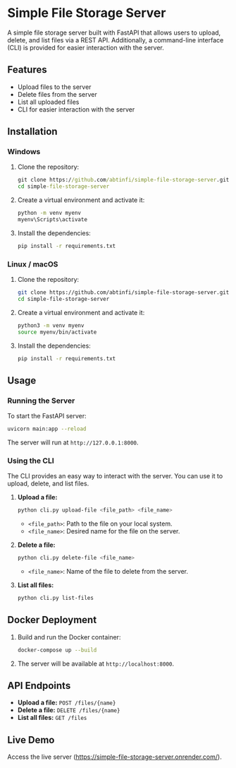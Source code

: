 # Simple File Storage Server

A simple file storage server built with FastAPI that allows users to upload, delete, and list files via a REST API. Additionally, a command-line interface (CLI) is provided for easier interaction with the server.

## Features

- Upload files to the server
- Delete files from the server
- List all uploaded files
- CLI for easier interaction with the server

## Installation

### Windows

1. Clone the repository:

   ```cmd
   git clone https://github.com/abtinfi/simple-file-storage-server.git
   cd simple-file-storage-server
   ```

2. Create a virtual environment and activate it:

   ```cmd
   python -m venv myenv
   myenv\Scripts\activate
   ```

3. Install the dependencies:

   ```cmd
   pip install -r requirements.txt
   ```

### Linux / macOS

1. Clone the repository:

   ```bash
   git clone https://github.com/abtinfi/simple-file-storage-server.git
   cd simple-file-storage-server
   ```

2. Create a virtual environment and activate it:

   ```bash
   python3 -m venv myenv
   source myenv/bin/activate
   ```

3. Install the dependencies:

   ```bash
   pip install -r requirements.txt
   ```

## Usage

### Running the Server

To start the FastAPI server:

```bash
uvicorn main:app --reload
```

The server will run at `http://127.0.0.1:8000`.

### Using the CLI

The CLI provides an easy way to interact with the server. You can use it to upload, delete, and list files.

1. **Upload a file:**

   ```bash
   python cli.py upload-file <file_path> <file_name>
   ```
   - `<file_path>`: Path to the file on your local system.
   - `<file_name>`: Desired name for the file on the server.

2. **Delete a file:**

   ```bash
   python cli.py delete-file <file_name>
   ```
   - `<file_name>`: Name of the file to delete from the server.

3. **List all files:**

   ```bash
   python cli.py list-files
   ```

## Docker Deployment

1. Build and run the Docker container:

   ```bash
   docker-compose up --build
   ```

2. The server will be available at `http://localhost:8000`.

## API Endpoints

- **Upload a file:** `POST /files/{name}`
- **Delete a file:** `DELETE /files/{name}`
- **List all files:** `GET /files`


## Live Demo
Access the live server (https://simple-file-storage-server.onrender.com/).
